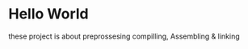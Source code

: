 **Hello World**
==========================
these project is about preprossesing compilling, Assembling & linking